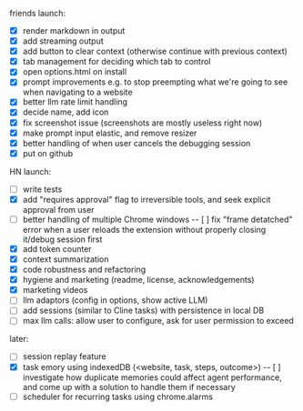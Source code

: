 friends launch:
- [x] render markdown in output
- [x] add streaming output
- [x] add button to clear context (otherwise continue with previous context)
- [x] tab management for deciding which tab to control
- [x] open options.html on install
- [x] prompt improvements e.g. to stop preempting what we're going to see when navigating to a website
- [x] better llm rate limit handling
- [x] decide name, add icon
- [x] fix screenshot issue (screenshots are mostly useless right now)
- [x] make prompt input elastic, and remove resizer
- [x] better handling of when user cancels the debugging session
- [x] put on github

HN launch:
- [ ] write tests 
- [x] add "requires approval" flag to irreversible tools, and seek explicit approval from user
- [ ] better handling of multiple Chrome windows
-- [ ] fix "frame detatched" error when a user reloads the extension without properly closing it/debug session first
- [x] add token counter
- [x] context summarization
- [x] code robustness and refactoring
- [x] hygiene and marketing (readme, license, acknowledgements)
- [x] marketing videos
- [ ] llm adaptors (config in options, show active LLM)
- [ ] add sessions (similar to Cline tasks) with persistence in local DB
- [ ] max llm calls: allow user to configure, ask for user permission to exceed

later:
- [ ] session replay feature
- [x] task emory using indexedDB (<website, task, steps, outcome>)
-- [ ] investigate how duplicate memories could affect agent performance, and come up with a solution to handle them if necessary
- [ ] scheduler for recurring tasks using chrome.alarms
